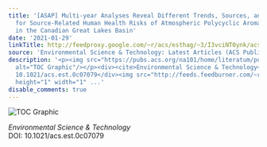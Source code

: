 ```yaml
---
title: '[ASAP] Multi-year Analyses Reveal Different Trends, Sources, and Implications
  for Source-Related Human Health Risks of Atmospheric Polycyclic Aromatic Hydrocarbons
  in the Canadian Great Lakes Basin'
date: '2021-01-29'
linkTitle: http://feedproxy.google.com/~r/acs/esthag/~3/I3vciNT0ynk/acs.est.0c07079
source: 'Environmental Science & Technology: Latest Articles (ACS Publications)'
description: '<p><img src="https://pubs.acs.org/na101/home/literatum/publisher/achs/journals/content/esthag/0/esthag.ahead-of-print/acs.est.0c07079/20210129/images/medium/es0c07079_0005.gif"
  alt="TOC Graphic"/></p><div><cite>Environmental Science & Technology</cite></div><div>DOI:
  10.1021/acs.est.0c07079</div><img src="http://feeds.feedburner.com/~r/acs/esthag/~4/I3vciNT0ynk"
  height="1" width="1" ...'
disable_comments: true
---
```

<p><img src="https://pubs.acs.org/na101/home/literatum/publisher/achs/journals/content/esthag/0/esthag.ahead-of-print/acs.est.0c07079/20210129/images/medium/es0c07079_0005.gif" alt="TOC Graphic"/></p><div><cite>Environmental Science & Technology</cite></div><div>DOI: 10.1021/acs.est.0c07079</div><img src="http://feeds.feedburner.com/~r/acs/esthag/~4/I3vciNT0ynk" height="1" width="1" ...